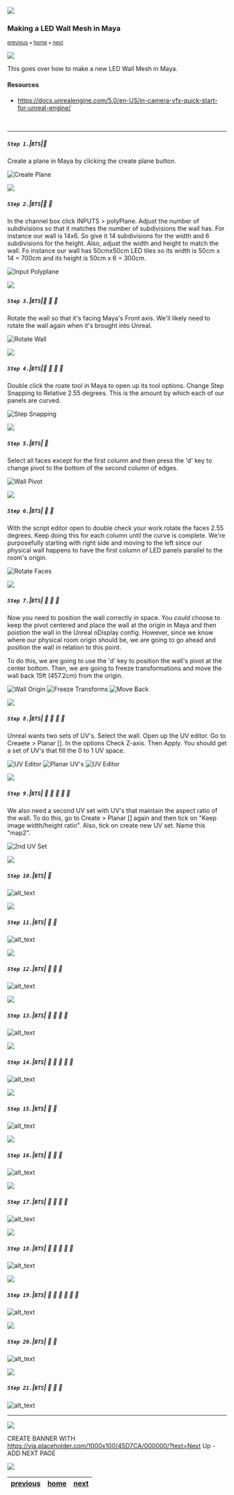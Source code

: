 ![](../images/line3.png)

### Making a LED Wall Mesh in Maya

<sub>[previous](../) • [home](../README.md) • [next](../)</sub>

![](../images/line3.png)

This goes over how to make a new LED Wall Mesh in Maya.

#### Resources

* https://docs.unrealengine.com/5.0/en-US/in-camera-vfx-quick-start-for-unreal-engine/

<br>

---


##### `Step 1.`\|`BTS`|:small_blue_diamond:

Create a plane in Maya by clicking the create plane button.

![Create Plane](images/1-create-plane.png)

![](../images/line2.png)

##### `Step 2.`\|`BTS`|:small_blue_diamond: :small_blue_diamond: 

In the channel box click INPUTS > polyPlane. Adjust the number of subdivisions so that it matches the number of subdivisions the wall has. For instance our wall is 14x6. So give it 14 subdivisions for the width and 6 subdivisions for the height. Also, adjust the width and height to match the wall. Fo instance our wall has 50cmx50cm LED tiles so  its width is 50cm x 14 = 700cm and its height is 50cm x 6 = 300cm.  

![Input Polyplane](images/2-dimensions.png)

![](../images/line2.png)

##### `Step 3.`\|`BTS`|:small_blue_diamond: :small_blue_diamond: :small_blue_diamond:

Rotate the wall so that it's facing Maya's Front axis. We'll likely need to rotate the wall again when it's brought into Unreal.

![Rotate Wall](images/3-rotate-wall.png)

![](../images/line2.png)

##### `Step 4.`\|`BTS`|:small_blue_diamond: :small_blue_diamond: :small_blue_diamond: :small_blue_diamond:

Double click the roate tool in Maya to open up its tool options. Change Step Snapping to Relative 2.55 degrees. This is the amount by which each of our panels are curved.

![Step Snapping](images/step-snapping.png)

![](../images/line2.png)

##### `Step 5.`\|`BTS`| :small_orange_diamond:

Select all faces except for the first column and then press the 'd' key to change pivot to the bottom of the second column of edges.

![Wall Pivot](images/wall-pivot.png)

![](../images/line2.png)

##### `Step 6.`\|`BTS`| :small_orange_diamond: :small_blue_diamond:

With the script editor open to double check your work rotate the faces 2.55 degrees. Keep doing this for each column until the curve is complete. We're purposefully starting with right side and moving to the left since our physical wall happens to have the first column of LED panels parallel to the room's origin.

![Rotate Faces](images/rotate-faces.png)

![](../images/line2.png)

##### `Step 7.`\|`BTS`| :small_orange_diamond: :small_blue_diamond: :small_blue_diamond:

Now you need to position the wall correctly in space. You *could* choose to keep the pivot centered and place the wall at the origin in Maya and then poistion the wall in the Unreal nDisplay config. However, since we know where our physical room origin should be, we are going to go ahead and position the wall in relation to this point. 

To do this, we are going to use the 'd' key to position the wall's pivot at the center bottom. Then, we are going to freeze transformations and move the wall back 15ft (457.2cm) from the origin.  

![Wall Origin](images/wall-origin.png)
![Freeze Transforms](images/freeze-transforms.png)
![Move Back](images/15ft.png)

![](../images/line2.png)

##### `Step 8.`\|`BTS`| :small_orange_diamond: :small_blue_diamond: :small_blue_diamond: :small_blue_diamond:

Unreal wants two sets of UV's. Select the wall. Open up the UV editor. Go to Creaete > Planar []. In the options Check Z-axis. Then Apply. You should get a set of UV's that fill the 0 to 1 UV space. 

![UV Editor](images/uv-editor.png)
![Planar UV's](images/planar-uvs.png)
![UV Editor](images/planar-options.png)

![](../images/line2.png)

##### `Step 9.`\|`BTS`| :small_orange_diamond: :small_blue_diamond: :small_blue_diamond: :small_blue_diamond: :small_blue_diamond:

We also need a second UV set with UV's that maintain the aspect ratio of the wall. To do this, go to Create > Planar [] again and then tick on "Keep image width/height ratio". Also, tick on create new UV set. Name this "map2".

![2nd UV Set](images/2nd-uvs.png)

![](../images/line2.png)

##### `Step 10.`\|`BTS`| :large_blue_diamond:

![alt_text](images/.png)

![](../images/line2.png)

##### `Step 11.`\|`BTS`| :large_blue_diamond: :small_blue_diamond: 

![alt_text](images/.png)

![](../images/line2.png)


##### `Step 12.`\|`BTS`| :large_blue_diamond: :small_blue_diamond: :small_blue_diamond: 

![alt_text](images/.png)

![](../images/line2.png)

##### `Step 13.`\|`BTS`| :large_blue_diamond: :small_blue_diamond: :small_blue_diamond:  :small_blue_diamond: 

![alt_text](images/.png)

![](../images/line2.png)

##### `Step 14.`\|`BTS`| :large_blue_diamond: :small_blue_diamond: :small_blue_diamond: :small_blue_diamond:  :small_blue_diamond: 

![alt_text](images/.png)

![](../images/line2.png)

##### `Step 15.`\|`BTS`| :large_blue_diamond: :small_orange_diamond: 

![alt_text](images/.png)

![](../images/line2.png)

##### `Step 16.`\|`BTS`| :large_blue_diamond: :small_orange_diamond:   :small_blue_diamond: 

![alt_text](images/.png)

![](../images/line2.png)

##### `Step 17.`\|`BTS`| :large_blue_diamond: :small_orange_diamond: :small_blue_diamond: :small_blue_diamond:

![alt_text](images/.png)

![](../images/line2.png)

##### `Step 18.`\|`BTS`| :large_blue_diamond: :small_orange_diamond: :small_blue_diamond: :small_blue_diamond: :small_blue_diamond:

![alt_text](images/.png)

![](../images/line2.png)

##### `Step 19.`\|`BTS`| :large_blue_diamond: :small_orange_diamond: :small_blue_diamond: :small_blue_diamond: :small_blue_diamond: :small_blue_diamond:

![alt_text](images/.png)

![](../images/line2.png)

##### `Step 20.`\|`BTS`| :large_blue_diamond: :large_blue_diamond:

![alt_text](images/.png)

![](../images/line2.png)

##### `Step 21.`\|`BTS`| :large_blue_diamond: :large_blue_diamond: :small_blue_diamond:

![alt_text](images/.png)

___


![](../images/line.png)

CREATE BANNER WITH https://via.placeholder.com/1000x100/45D7CA/000000/?text=Next Up - ADD NEXT PAGE

![](../images/line.png)

| [previous](../)| [home](../README.md) | [next](../)|
|---|---|---|
